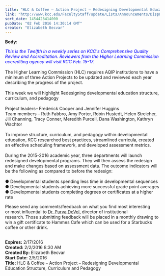 ```yaml
---
title: "HLC & Coffee – Action Project – Redesigning Developmental Education Structure, Curriculum and Pedagogy"
link: "http://www.kcc.edu/FacultyStaff/update/Lists/Announcements/DispForm.aspx?ID=2152"
sort_date: 1454423414000
pubDate: "02 Feb 2016 14:30:14 GMT"
creator: "Elizabeth Becvar"
---
```


<div><b>Body:</b> <div class="ExternalClass5CE36BB0091249048C9B5D559DA87ADD"><p><span style="color:blue"><em>​This is the Twelfth in a weekly series on KCC's Comprehensive Quality Review and Accreditation. Reviewers from the Higher Learning Commission accrediting agency will visit KCC Feb. 15-17.<br /></em></span><br />The Higher Learning Commission (HLC) requires AQIP institutions to have a minimum of three Action Projects to be updated and reviewed each year describing the progress of the project. <br /><br />This week we will highlight Redesigning developmental education structure, curriculum, and pedagogy<br /><br />Project leaders– Frederick Cooper and Jennifer Huggins<br />Team members – Ruth Fabbro, Amy Porter, Robin Hustedt, Helen Streicher, Jill Channing, Tracy Conner, Meredith Purcell, Dana Washington, Kathryn Wachtor  <br /><br />To improve structure, curriculum, and pedagogy within developmental education, KCC researched best practices, streamlined curricula, created an effective scheduling framework, and developed assessment metrics. <br /><br />During the 2015-2016 academic year, three departments will launch redesigned developmental programs. They will then assess the redesign and make changes based on assessment data. The outcome indicators will be the following as compared to before the redesign:<br /><br />● Developmental students spending less time in developmental sequences<br />● Developmental students achieving more successful grade point averages <br />● Developmental students completing degrees or certificates at a higher rate<br /></p>
<p><img src="/FacultyStaff/update/PublishingImages/feedback1.gif" alt="" style="vertical-align:auto;float:right;margin:5px" />Please send any comments/feedback on what you find most interesting or most influential to <a href="mailto:pdevol@kcc.edu">Dr. Purva DeVol</a>, director of institutional research. Those submitting feedback will be placed in a monthly drawing to win a gift certificate to Hammes Cafe which can be used for a Starbucks coffee or other drink. </p>
<div> </div></div></div>
<div><b>Expires:</b> 2/17/2016</div>
<div><b>Created:</b> 2/2/2016 8:30 AM</div>
<div><b>Created By:</b> Elizabeth Becvar</div>
<div><b>Start Date:</b> 2/5/2016</div>
<div><b>Title:</b> HLC &amp; Coffee – Action Project – Redesigning Developmental Education Structure, Curriculum and Pedagogy</div>
